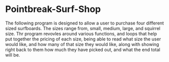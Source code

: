 # Pointbreak-Surf-Shop
The following program is designed to allow a user to purchase four different sized surfboards.
The sizes range from, small, medium, large, and squirrel size.
Thr program revovles around various functions, and loops that help put together the pricing of each size, being able to read what size the user would like, and how many of that size they would like, along with showing right back to them how much they have picked out, and what the end total will be.
